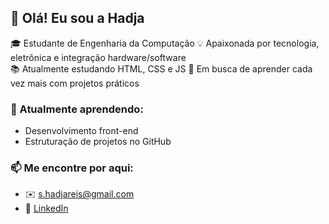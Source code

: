 ## 👋 Olá! Eu sou a Hadja

🎓 Estudante de Engenharia da Computação
💡 Apaixonada por tecnologia, eletrônica e integração hardware/software  
📚 Atualmente estudando HTML, CSS e JS
🔧 Em busca de aprender cada vez mais com projetos práticos


### 🌱 Atualmente aprendendo:

- Desenvolvimento front-end
- Estruturação de projetos no GitHub

  
### 📫 Me encontre por aqui:
- ✉️ s.hadjareis@gmail.com
- 💼 [LinkedIn](https://www.linkedin.com/in/sarah-hadja-121741303/)
